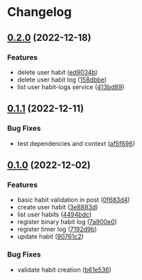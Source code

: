 # Changelog

## [0.2.0](https://github.com/allisonmachado/heatmaps/compare/v0.1.1...v0.2.0) (2022-12-18)


### Features

* delete user habit ([ed9034b](https://github.com/allisonmachado/heatmaps/commit/ed9034bd181fd72e4dd3874c0ed82952f373f588))
* delete user habit log ([158dbbe](https://github.com/allisonmachado/heatmaps/commit/158dbbedfc0c7e391159a963ef0e743e9f25dbd5))
* list user habit-logs service ([413bd89](https://github.com/allisonmachado/heatmaps/commit/413bd892f8a6afb46adce863fd7f877758ebde0c))

## [0.1.1](https://github.com/allisonmachado/heatmaps/compare/v0.1.0...v0.1.1) (2022-12-11)


### Bug Fixes

* test dependencies and context ([af5f696](https://github.com/allisonmachado/heatmaps/commit/af5f696d05b3b88ed4d0ec18c5b80365e88dceaa))

## [0.1.0](https://github.com/allisonmachado/heatmaps/compare/v0.0.2...v0.1.0) (2022-12-02)


### Features

* basic habit validation in post ([0f683d4](https://github.com/allisonmachado/heatmaps/commit/0f683d4c559701b8ec6bfaf4ac9e6326a7d41ed7))
* create user habit ([3e8883d](https://github.com/allisonmachado/heatmaps/commit/3e8883d13ed337d5f28f8356d4a2e434daa1bc54))
* list user habits ([4494bdc](https://github.com/allisonmachado/heatmaps/commit/4494bdc3f8e853e001f751cb20a377ff4d7d6bb9))
* register binary habit log ([7a900e0](https://github.com/allisonmachado/heatmaps/commit/7a900e0acb7ec6d03831c6cad9de2c978446cb36))
* register timer log ([7192d9b](https://github.com/allisonmachado/heatmaps/commit/7192d9b000f3bf3e4b289844519a118c62aa7c92))
* update habit ([90761c2](https://github.com/allisonmachado/heatmaps/commit/90761c28aa3bb7f9020f4027e7afe406a0f4afc3))


### Bug Fixes

* validate habit creation ([b61e536](https://github.com/allisonmachado/heatmaps/commit/b61e5368624d2cc0b3be2fc639b1df06921853b5))
